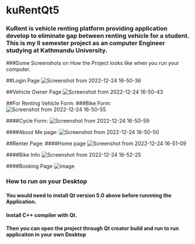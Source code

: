 # kuRentQt5

### KuRent is vehicle renting platform providing application develop to eliminate gap between renting vehicle for a student. This is my II semester project as an computer Engineer studying at Kathmandu University.

###Some Screenshots on How the Project looks like when you run your computer.

##Login Page
![Screenshot from 2022-12-24 16-50-36](https://user-images.githubusercontent.com/73330912/209433139-ed1791b4-4bd3-4018-a987-eed76e6ea25f.png)

##Vehicle Owner Page
![Screenshot from 2022-12-24 16-50-43](https://user-images.githubusercontent.com/73330912/209433159-6aa859bc-9371-490a-89f8-4dd02b89d73f.png)

##For Renting Vehicle Form:
###Bike Form:
![Screenshot from 2022-12-24 16-50-55](https://user-images.githubusercontent.com/73330912/209433176-13fcbb4a-4f12-4d19-9e67-0118efde5ab3.png)

####Cycle Form:
![Screenshot from 2022-12-24 16-50-59](https://user-images.githubusercontent.com/73330912/209433174-614d8ef5-cc2b-4a30-8c7e-3430112ed007.png)

####About Me page:
![Screenshot from 2022-12-24 16-50-50](https://user-images.githubusercontent.com/73330912/209433202-31cc4dcd-022d-454e-aa82-72b7309f1228.png)

##Renter Page:
####Home page
![Screenshot from 2022-12-24 16-51-09](https://user-images.githubusercontent.com/73330912/209433211-901c7e8a-8dad-4f46-9c13-0ea260736ab3.png)

####Bike Info
![Screenshot from 2022-12-24 16-52-25](https://user-images.githubusercontent.com/73330912/209433227-a1cc80ac-6140-43b2-ad38-562cf8260256.png)

####Booking Page
![image](https://user-images.githubusercontent.com/73330912/209433254-9688c421-4cd3-45b6-887c-a78ca983e266.png)









### How to run on your Desktop

#### You would need to install Qt version 5.0 above before runnning the Application.
#### Install C++ compiler with Qt.
#### Then you can open the project through Qt creator build and run to run applicaiton in your own Desktop

